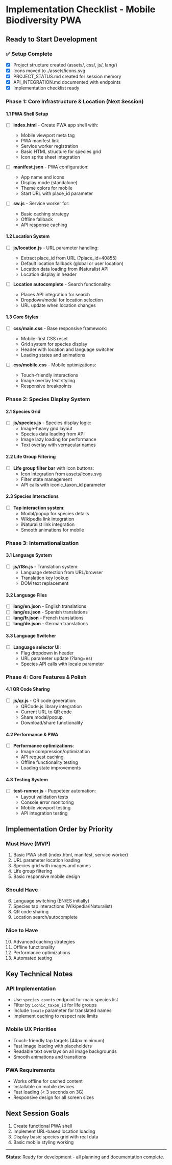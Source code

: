 # Implementation Checklist - Mobile Biodiversity PWA

## Ready to Start Development

### ✅ Setup Complete
- [x] Project structure created (assets/, css/, js/, lang/)
- [x] Icons moved to ./assets/icons.svg 
- [x] PROJECT_STATUS.md created for session memory
- [x] API_INTEGRATION.md documented with endpoints
- [x] Implementation checklist ready

### Phase 1: Core Infrastructure & Location (Next Session)

#### 1.1 PWA Shell Setup
- [ ] **index.html** - Create PWA app shell with:
  - Mobile viewport meta tag
  - PWA manifest link
  - Service worker registration
  - Basic HTML structure for species grid
  - Icon sprite sheet integration

- [ ] **manifest.json** - PWA configuration:
  - App name and icons
  - Display mode (standalone)
  - Theme colors for mobile
  - Start URL with place_id parameter

- [ ] **sw.js** - Service worker for:
  - Basic caching strategy
  - Offline fallback
  - API response caching

#### 1.2 Location System
- [ ] **js/location.js** - URL parameter handling:
  - Extract place_id from URL (?place_id=40855)
  - Default location fallback (global or user location)
  - Location data loading from iNaturalist API
  - Location display in header

- [ ] **Location autocomplete** - Search functionality:
  - Places API integration for search
  - Dropdown/modal for location selection  
  - URL update when location changes

#### 1.3 Core Styles
- [ ] **css/main.css** - Base responsive framework:
  - Mobile-first CSS reset
  - Grid system for species display
  - Header with location and language switcher
  - Loading states and animations

- [ ] **css/mobile.css** - Mobile optimizations:
  - Touch-friendly interactions
  - Image overlay text styling
  - Responsive breakpoints

### Phase 2: Species Display System

#### 2.1 Species Grid
- [ ] **js/species.js** - Species display logic:
  - Image-heavy grid layout
  - Species data loading from API
  - Image lazy loading for performance
  - Text overlay with vernacular names

#### 2.2 Life Group Filtering  
- [ ] **Life group filter bar** with icon buttons:
  - Icon integration from assets/icons.svg
  - Filter state management
  - API calls with iconic_taxon_id parameter

#### 2.3 Species Interactions
- [ ] **Tap interaction system**:
  - Modal/popup for species details
  - Wikipedia link integration  
  - iNaturalist link integration
  - Smooth animations for mobile

### Phase 3: Internationalization

#### 3.1 Language System
- [ ] **js/i18n.js** - Translation system:
  - Language detection from URL/browser
  - Translation key lookup
  - DOM text replacement

#### 3.2 Language Files
- [ ] **lang/en.json** - English translations
- [ ] **lang/es.json** - Spanish translations
- [ ] **lang/fr.json** - French translations
- [ ] **lang/de.json** - German translations

#### 3.3 Language Switcher
- [ ] **Language selector UI**:
  - Flag dropdown in header
  - URL parameter update (?lang=es)
  - Species API calls with locale parameter

### Phase 4: Core Features & Polish

#### 4.1 QR Code Sharing
- [ ] **js/qr.js** - QR code generation:
  - QRCode.js library integration
  - Current URL to QR code
  - Share modal/popup
  - Download/share functionality

#### 4.2 Performance & PWA
- [ ] **Performance optimizations**:
  - Image compression/optimization
  - API request caching
  - Offline functionality testing
  - Loading state improvements

#### 4.3 Testing System
- [ ] **test-runner.js** - Puppeteer automation:
  - Layout validation tests
  - Console error monitoring  
  - Mobile viewport testing
  - API integration testing

## Implementation Order by Priority

### Must Have (MVP)
1. Basic PWA shell (index.html, manifest, service worker)
2. URL parameter location loading
3. Species grid with images and names
4. Life group filtering
5. Basic responsive mobile design

### Should Have  
6. Language switching (EN/ES initially)
7. Species tap interactions (Wikipedia/iNaturalist)
8. QR code sharing
9. Location search/autocomplete

### Nice to Have
10. Advanced caching strategies
11. Offline functionality 
12. Performance optimizations
13. Automated testing

## Key Technical Notes

### API Implementation
- Use `species_counts` endpoint for main species list
- Filter by `iconic_taxon_id` for life groups  
- Include `locale` parameter for translated names
- Implement caching to respect rate limits

### Mobile UX Priorities
- Touch-friendly tap targets (44px minimum)
- Fast image loading with placeholders
- Readable text overlays on all image backgrounds
- Smooth animations and transitions

### PWA Requirements
- Works offline for cached content
- Installable on mobile devices
- Fast loading (< 3 seconds on 3G)
- Responsive design for all screen sizes

## Next Session Goals
1. Create functional PWA shell
2. Implement URL-based location loading
3. Display basic species grid with real data
4. Basic mobile styling working

---
**Status**: Ready for development - all planning and documentation complete.